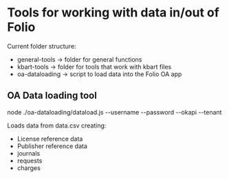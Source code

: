 # Tools for working with data in/out of Folio
Current folder structure:
* general-tools -> folder for general functions
* kbart-tools -> folder for tools that work with kbart files
* oa-dataloading -> script to load data into the Folio OA app

## OA Data loading tool
node ./oa-dataloading/dataload.js --username <username> --password <password> --okapi <okapi address inc. protocal> --tenant <tenant>

Loads data from data.csv creating:
- License reference data
- Publisher reference data
- journals
- requests
- charges
